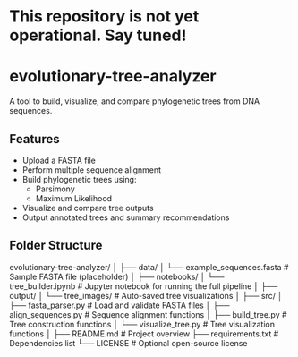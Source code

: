 # This repository is not yet operational. Say tuned!

# evolutionary-tree-analyzer
A tool to build, visualize, and compare phylogenetic trees from DNA sequences.

## Features
- Upload a FASTA file
- Perform multiple sequence alignment
- Build phylogenetic trees using:
  - Parsimony
  - Maximum Likelihood
- Visualize and compare tree outputs
- Output annotated trees and summary recommendations

## Folder Structure
evolutionary-tree-analyzer/
│
├── data/
│   └── example_sequences.fasta         # Sample FASTA file (placeholder)
│
├── notebooks/
│   └── tree_builder.ipynb              # Jupyter notebook for running the full pipeline
│
├── output/
│   └── tree_images/                    # Auto-saved tree visualizations
│
├── src/
│   ├── fasta_parser.py                 # Load and validate FASTA files
│   ├── align_sequences.py              # Sequence alignment functions
│   ├── build_tree.py                   # Tree construction functions
│   └── visualize_tree.py               # Tree visualization functions
│
├── README.md                           # Project overview
├── requirements.txt                    # Dependencies list
└── LICENSE                             # Optional open-source license

